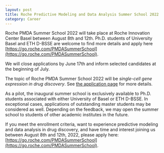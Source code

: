 ```yaml
---
layout: post
title: Roche Predictive Modeling and Data Analysis Summer School 2022
category: Career
---
```


Roche PMDA Summer School 2022 will take place at Roche Innovation Center Basel
between August 8th and 12th. Ph.D. students of University Basel and ETH D-BSSE
are welcome to find more details and apply here
[https://go.roche.com/PMDASummerSchool](https://go.roche.com/PMDASummerSchool).

We will close applications by June 17th and inform selected candidates at the
beginning of July.

The topic of Roche PMDA Summer School 2022 will be *single-cell gene expression
in drug discovery*. See [the application
page](https://go.roche.com/PMDASummerSchool) for more details.

As a pilot, the inaugural summer school is exclusively
available to Ph.D. students associated with either University of Basel or ETH
D-BSSE. In exceptional cases, applications of outstanding master students may be
considered as well. Depending on the feedback, we may open the summer school to
students of other academic institutes in the future.

If you meet the enrollment criteria, want to experience predictive modeling and
data analysis in drug discovery, and have time and interest joining us between
August 8th and 12th, 2022, please apply here:
[https://go.roche.com/PMDASummerSchool](https://go.roche.com/PMDASummerSchool).

